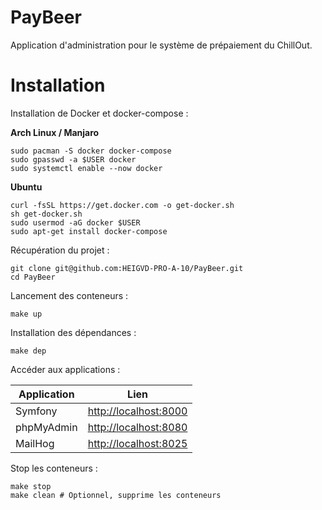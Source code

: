 PayBeer
=======

Application d'administration pour le système de prépaiement du ChillOut.

# Installation

Installation de Docker et docker-compose :

**Arch Linux / Manjaro**
```
sudo pacman -S docker docker-compose
sudo gpasswd -a $USER docker
sudo systemctl enable --now docker
```

**Ubuntu**
```
curl -fsSL https://get.docker.com -o get-docker.sh
sh get-docker.sh
sudo usermod -aG docker $USER
sudo apt-get install docker-compose
```

Récupération du projet :
```
git clone git@github.com:HEIGVD-PRO-A-10/PayBeer.git
cd PayBeer
```

Lancement des conteneurs :
```
make up
```

Installation des dépendances :
```
make dep
```

Accéder aux applications :

| Application | Lien                                           |
|-------------|------------------------------------------------|
| Symfony     | [http://localhost:8000](http://localhost:8000) |
| phpMyAdmin  | [http://localhost:8080](http://localhost:8080) |
| MailHog     | [http://localhost:8025](http://localhost:8025) |

Stop les conteneurs :
```
make stop
make clean # Optionnel, supprime les conteneurs
```
